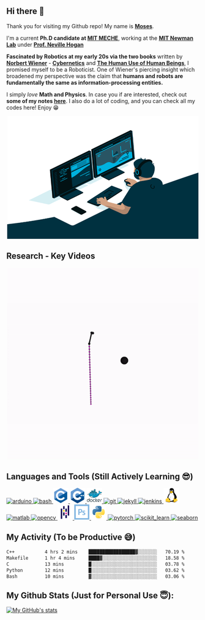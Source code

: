 ## **Hi there** 👋

Thank you for visiting my Github repo! My name is [**Moses**](https://mosesnah-shared.github.io/). 

I'm a current **Ph.D candidate at [MIT MECHE](https://github.com/mosesnah-shared)**, working at the [**MIT Newman Lab**](https://newmanlab.mit.edu/) under [**Prof. Neville Hogan**](https://scholar.google.com/citations?user=P7S5TY0AAAAJ&hl=en)

**Fascinated by Robotics at my early 20s via the two books** written by [**Norbert Wiener**](https://en.wikipedia.org/wiki/Norbert_Wiener) - [**Cybernetics**](https://en.wikipedia.org/wiki/Cybernetics:_Or_Control_and_Communication_in_the_Animal_and_the_Machine) and [**The Human Use of Human Beings**](https://en.wikipedia.org/wiki/The_Human_Use_of_Human_Beings), 
I promised myself to be a Roboticist. One of Wiener's piercing insight which broadened my perspective was the claim that **humans and robots are fundamentally the same as information-processing entities.**

I simply *love* **Math and Physics**. In case you if are interested, check out **some of my notes [here](https://mosesnah-shared.github.io/notes_index.html)**. 
I also do a lot of coding, and you can check all my codes here! Enjoy :grin:

<p align="center">
  <img alt="GIF" src="code.gif" width="500" height="320" />
</p>

## **Research - Key Videos** 
<p align="center">
  <img alt="GIF" src="3D_whip.gif" width="500" height="500" />
</p>

## **Languages and Tools** (Still Actively Learning :sunglasses:) 

<p align="left"> 
<a href="https://www.arduino.cc/" target="_blank" rel="noreferrer"> <img src="https://cdn.worldvectorlogo.com/logos/arduino-1.svg" alt="arduino" width="40" height="40"/> </a> 
<a href="https://www.gnu.org/software/bash/" target="_blank" rel="noreferrer"> <img src="https://www.vectorlogo.zone/logos/gnu_bash/gnu_bash-icon.svg" alt="bash" width="40" height="40"/> </a> 
<a href="https://www.cprogramming.com/" target="_blank" rel="noreferrer"> <img src="https://raw.githubusercontent.com/devicons/devicon/master/icons/c/c-original.svg" alt="c" width="40" height="40"/> </a> 
<a href="https://www.w3schools.com/cpp/" target="_blank" rel="noreferrer"> <img src="https://raw.githubusercontent.com/devicons/devicon/master/icons/cplusplus/cplusplus-original.svg" alt="cplusplus" width="40" height="40"/> </a> 
<a href="https://www.docker.com/" target="_blank" rel="noreferrer"> <img src="https://raw.githubusercontent.com/devicons/devicon/master/icons/docker/docker-original-wordmark.svg" alt="docker" width="40" height="40"/> </a> 
<a href="https://git-scm.com/" target="_blank" rel="noreferrer"> <img src="https://www.vectorlogo.zone/logos/git-scm/git-scm-icon.svg" alt="git" width="40" height="40"/> </a> 
<a href="https://jekyllrb.com/" target="_blank" rel="noreferrer"> <img src="https://www.vectorlogo.zone/logos/jekyllrb/jekyllrb-icon.svg" alt="jekyll" width="40" height="40"/> </a> 
<a href="https://www.jenkins.io" target="_blank" rel="noreferrer"> <img src="https://www.vectorlogo.zone/logos/jenkins/jenkins-icon.svg" alt="jenkins" width="40" height="40"/> </a> 
<a href="https://www.linux.org/" target="_blank" rel="noreferrer"> <img src="https://raw.githubusercontent.com/devicons/devicon/master/icons/linux/linux-original.svg" alt="linux" width="40" height="40"/> </a> 
<a href="https://www.mathworks.com/" target="_blank" rel="noreferrer"> <img src="https://upload.wikimedia.org/wikipedia/commons/2/21/Matlab_Logo.png" alt="matlab" width="40" height="40"/> </a> 
<a href="https://opencv.org/" target="_blank" rel="noreferrer"> <img src="https://www.vectorlogo.zone/logos/opencv/opencv-icon.svg" alt="opencv" width="40" height="40"/> </a> 
<a href="https://pandas.pydata.org/" target="_blank" rel="noreferrer"> <img src="https://raw.githubusercontent.com/devicons/devicon/2ae2a900d2f041da66e950e4d48052658d850630/icons/pandas/pandas-original.svg" alt="pandas" width="40" height="40"/> </a>
<a href="https://www.photoshop.com/en" target="_blank" rel="noreferrer"> <img src="https://raw.githubusercontent.com/devicons/devicon/master/icons/photoshop/photoshop-line.svg" alt="photoshop" width="40" height="40"/> </a>
 <a href="https://www.python.org" target="_blank" rel="noreferrer"> <img src="https://raw.githubusercontent.com/devicons/devicon/master/icons/python/python-original.svg" alt="python" width="40" height="40"/> </a>
 <a href="https://pytorch.org/" target="_blank" rel="noreferrer"> <img src="https://www.vectorlogo.zone/logos/pytorch/pytorch-icon.svg" alt="pytorch" width="40" height="40"/> </a> 
 <a href="https://scikit-learn.org/" target="_blank" rel="noreferrer"> <img src="https://upload.wikimedia.org/wikipedia/commons/0/05/Scikit_learn_logo_small.svg" alt="scikit_learn" width="40" height="40"/> </a> 
 <a href="https://seaborn.pydata.org/" target="_blank" rel="noreferrer"> <img src="https://seaborn.pydata.org/_images/logo-mark-lightbg.svg" alt="seaborn" width="40" height="40"/> </a> 
 </p>

## **My Activity** (To be Productive :sweat_smile:)

<!--START_SECTION:waka-->

```text
C++           4 hrs 2 mins    █████████████████▓░░░░░░░   70.19 %
Makefile      1 hr 4 mins     ████▓░░░░░░░░░░░░░░░░░░░░   18.58 %
C             13 mins         █░░░░░░░░░░░░░░░░░░░░░░░░   03.78 %
Python        12 mins         █░░░░░░░░░░░░░░░░░░░░░░░░   03.62 %
Bash          10 mins         ▓░░░░░░░░░░░░░░░░░░░░░░░░   03.06 %
```

<!--END_SECTION:waka-->

## **My Github Stats** (Just for Personal Use :innocent:):
[![My GitHub's stats](https://github-readme-stats.vercel.app/api?username=mosesnah-shared)](https://github.com/anuraghazra/github-readme-stats)
